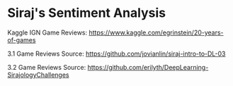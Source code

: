 # Siraj's Sentiment Analysis

Kaggle IGN Game Reviews: https://www.kaggle.com/egrinstein/20-years-of-games

3.1 Game Reviews Source: https://github.com/jovianlin/siraj-intro-to-DL-03

3.2 Game Reviews Source: https://github.com/erilyth/DeepLearning-SirajologyChallenges